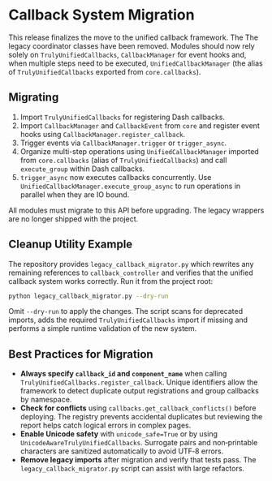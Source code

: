 # Callback System Migration

This release finalizes the move to the unified callback framework. The
The legacy coordinator classes have been removed. Modules should now rely solely
on `TrulyUnifiedCallbacks`,
`CallbackManager` for event hooks and, when multiple steps need to be executed,
`UnifiedCallbackManager` (the alias of `TrulyUnifiedCallbacks` exported from
`core.callbacks`).

## Migrating

1. Import `TrulyUnifiedCallbacks` for registering Dash callbacks.
2. Import `CallbackManager` and `CallbackEvent` from `core` and register event
   hooks using `CallbackManager.register_callback`.
3. Trigger events via `CallbackManager.trigger` or `trigger_async`.
4. Organize multi-step operations using `UnifiedCallbackManager` imported from
   `core.callbacks` (alias of `TrulyUnifiedCallbacks`) and call `execute_group`
   within Dash callbacks.
5. `trigger_async` now executes callbacks concurrently. Use
   `UnifiedCallbackManager.execute_group_async` to run operations in parallel
   when they are IO bound.


All modules must migrate to this API before upgrading. The legacy wrappers are
no longer shipped with the project.

## Cleanup Utility Example

The repository provides `legacy_callback_migrator.py` which rewrites any
remaining references to `callback_controller` and verifies that the unified
callback system works correctly. Run it from the project root:

```bash
python legacy_callback_migrator.py --dry-run
```

Omit `--dry-run` to apply the changes. The script scans for deprecated imports,
adds the required `TrulyUnifiedCallbacks` import if missing and performs a
simple runtime validation of the new system.

## Best Practices for Migration

- **Always specify `callback_id` and `component_name`** when calling
  `TrulyUnifiedCallbacks.register_callback`. Unique identifiers allow the
  framework to detect duplicate output registrations and group callbacks by
  namespace.
- **Check for conflicts** using `callbacks.get_callback_conflicts()` before
  deploying. The registry prevents accidental duplicates but reviewing the
  report helps catch logical errors in complex pages.
- **Enable Unicode safety** with `unicode_safe=True` or by using
  `UnicodeAwareTrulyUnifiedCallbacks`. Surrogate pairs and non‑printable
  characters are sanitized automatically to avoid UTF‑8 errors.
- **Remove legacy imports** after migration and verify that tests pass. The
  `legacy_callback_migrator.py` script can assist with large refactors.
